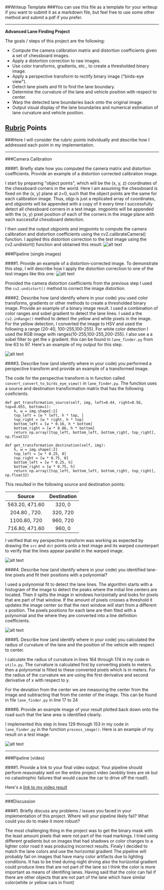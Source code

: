 ##Writeup Template
###You can use this file as a template for your writeup if you want to submit it as a markdown file, but feel free to use some other method and submit a pdf if you prefer.

---

**Advanced Lane Finding Project**

The goals / steps of this project are the following:

* Compute the camera calibration matrix and distortion coefficients given a set of chessboard images.
* Apply a distortion correction to raw images.
* Use color transforms, gradients, etc., to create a thresholded binary image.
* Apply a perspective transform to rectify binary image ("birds-eye view").
* Detect lane pixels and fit to find the lane boundary.
* Determine the curvature of the lane and vehicle position with respect to center.
* Warp the detected lane boundaries back onto the original image.
* Output visual display of the lane boundaries and numerical estimation of lane curvature and vehicle position.

[//]: # (Image References)

[image1]: ./output_images/calibration.jpg "Undistorted"
[image2]: ./output_images/undistorted.jpg "Road Transformed"
[image3]: ./output_images/binary_combo_example.jpg "Binary Example"
[image4]: ./output_images/warped_straight.jpg "Warp Example"
[image5]: ./output_images/color_fit_lines.jpg "Fit Visual"
[image6]: ./output_images/example_output.jpg "Output"
[video1]: ./output_images/project_video_output.mp4 "Video"

## [Rubric](https://review.udacity.com/#!/rubrics/571/view) Points
###Here I will consider the rubric points individually and describe how I addressed each point in my implementation.  

---
###Camera Calibration

####1. Briefly state how you computed the camera matrix and distortion coefficients. Provide an example of a distortion corrected calibration image.

I start by preparing "object points", which will be the (x, y, z) coordinates of the chessboard corners in the world. Here I am assuming the chessboard
is fixed on the (x, y) plane at z=0, such that the object points are the same for each calibration image. Thus, objp is just a replicated array of coordinates, and objpoints will be appended with a copy of it every time I successfully detect all chessboard corners in a test image. imgpoints will be appended with the (x, y) pixel position of each of the corners in the image plane with each successful chessboard detection.

I then used the output objpoints and imgpoints to compute the camera calibration and distortion coefficients using the cv2.calibrateCamera() function.
I applied this distortion correction to the test image using the cv2.undistort() function and obtained this result:
![alt text][image1]

###Pipeline (single images)

####1. Provide an example of a distortion-corrected image.
To demonstrate this step, I will describe how I apply the distortion correction to one of the test images like this one:
![alt text][image2]

Provided the camera distortion coefficients from the previous step I used the `cv2.undistort()` method to correct the image distortion.

####2. Describe how (and identify where in your code) you used color transforms, gradients or other methods to create a thresholded binary image.  Provide an example of a binary image result.
I used a combination of color ranges and sobel gradient to detect the lane lines. I used a the `cv2.inRange()` method to detect the yellow and white pixels in the image. For the yellow detection,
I converted the image to HSV and used the following a range (20-40, 100-255,100-255). For white color detection I used the RGB image with ranges(10-255,100-255,200-255).
I also use a a sobel filter to get the x gradient. this can be found in `lane_finder.py` from line 63 to 97. Here's an example of my output for this step.

![alt text][image3]

####3. Describe how (and identify where in your code) you performed a perspective transform and provide an example of a transformed image.

The code for the perspective transform is in function called `convert_convert_to_birds_eye_view()` in `lane_finder.py`. The function uses a source
and destination transformation matrix that has the following coeficients.
```
def get_transformation_source(self, img, left=0.44, right=0.56, top=0.655, bottom=1):
    h, w = img.shape[:2]
    top_left = [w * left, h * top, ]
    top_right = [w * right, h * top]
    bottom_left = [w * 0.16, h * bottom]
    bottom_right = [w * 0.86, h * bottom]
    return np.array([top_left, bottom_left, bottom_right, top_right], np.float32)

def get_transformation_destination(self, img):
    h, w = img.shape[:2]
    top_left = [w * 0.25, 0]
    top_right = [w * 0.75, 0]
    bottom_left = [w * 0.25, h]
    bottom_right = [w * 0.75, h]
    return np.array([top_left, bottom_left, bottom_right, top_right], np.float32)

```
This resulted in the following source and destination points:

| Source        | Destination   | 
|:-------------:|:-------------:| 
| 563.20, 471.60| 320, 0        |
| 204.80 , 720. | 320, 720      |
| 1100.80, 720  | 960, 720      |
| 716.80, 471.60| 960, 0        |

I verified that my perspective transform was working as expected by drawing the `src` and `dst` points onto a test image and its warped counterpart to verify that the lines appear parallel in the warped image.

![alt text][image4]

####4. Describe how (and identify where in your code) you identified lane-line pixels and fit their positions with a polynomial?

I used a polynomial fit to detect the lane lines.  The algorithm starts with a histogram of the image to detect the peaks where the initial line centers are located.
Then it splits the image in windows horizontally and looks for pixels that are part of that window. If the amount of pixels crosses a threshold it updates the image center
so that the next window will start from a different x position. The pixels positions for each lane are then fited with a polynomial and the where they are converted into a
line definition coefficients.

![alt text][image5]

####5. Describe how (and identify where in your code) you calculated the radius of curvature of the lane and the position of the vehicle with respect to center.

I calculate the radius of curvature in lines 164 through 174 in my code in `utils.py`. The curvature is calculated first by converting pixels to meters. then a polynomial
is fitted to these converted pixels which is in meters. For the radius of the curvature we are using the first derivative and second derivative of x with respect to y.

For the deviation from the center we are measuring the center from the image and subtracting that from the center of the image. This can be found in file `lane_finder.py`
in line 17 to 24


####6. Provide an example image of your result plotted back down onto the road such that the lane area is identified clearly.

I implemented this step in lines 129 through 153 in my code in `lane_finder.py` in the function `process_image()`.  Here is an example of my result on a test image:

![alt text][image6]

---

###Pipeline (video)

####1. Provide a link to your final video output.  Your pipeline should perform reasonably well on the entire project video (wobbly lines are ok but no catastrophic failures that would cause the car to drive off the road!).

Here's a [link to my video result](./output_images/project_video_output.mp4)

---

###Discussion

####1. Briefly discuss any problems / issues you faced in your implementation of this project.  Where will your pipeline likely fail?  What could you do to make it more robust?

The most challenging thing in the project was to get the binary mask with the least amount pixels that were not part of the road markings. I tried using different gradients but
on images that had shadows or color changes to a lighter color road it was producing incorrect results. Finaly I decided to match the lane colors and use the horizontal gradient
The pipeline will probably fail on images that have many color artifacts due to lighting conditions. It has to be tried during night drving also the horizontal gradient could produce
lines that are not part of the lane so I think the color is more important as means of identifing lanes. Having said that the color can fail if there are other objects that are not
part of the lane which have similar color(white or yellow cars in front)
